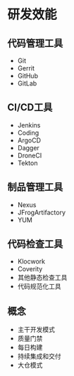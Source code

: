 # 研发效能

## 代码管理工具
- Git
- Gerrit
- GitHub
- GitLab

## CI/CD工具
- Jenkins
- Coding
- ArgoCD
- Dagger
- DroneCI
- Tekton

## 制品管理工具
- Nexus
- JFrogArtifactory
- YUM

## 代码检查工具
- Klocwork
- Coverity
- 其他静态检查工具
- 代码规范化工具

## 概念
- 主干开发模式
- 质量门禁
- 每日构建
- 持续集成和交付
- 大仓模式

